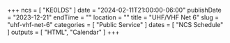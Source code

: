 +++
ncs = [ "KE0LDS" ]
date = "2024-02-11T21:00:00-06:00"
publishDate = "2023-12-21"
endTime = ""
location = ""
title = "UHF/VHF Net 6"
slug = "uhf-vhf-net-6"
categories = [ "Public Service" ]
dates = [ "NCS Schedule" ]
outputs = [ "HTML", "Calendar" ]
+++
